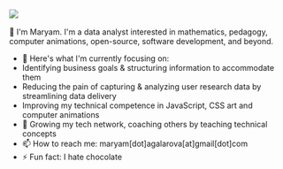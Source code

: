 ### <a><img src="https://dump.cy.md/6c736bfd11ded8cdc5e2bda009a6694a/colortext.svg"/></a>
👋
I'm Maryam. I'm a data analyst interested in mathematics, pedagogy, computer animations, open-source, software development, and beyond. 

- 🔭 Here's what I'm currently focusing on:
- Identifying business goals & structuring information to accommodate them
- Reducing the pain of capturing & analyzing user research data by streamlining data delivery
- Improving my technical competence in JavaScript, CSS art and computer animations
- 🌱 Growing my tech network, coaching others by teaching technical concepts
- 📫 How to reach me: maryam[dot]agalarova[at]gmail[dot]com
- ⚡ Fun fact: I hate chocolate

